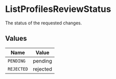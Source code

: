 # ListProfilesReviewStatus

The status of the requested changes.


## Values

| Name       | Value      |
| ---------- | ---------- |
| `PENDING`  | pending    |
| `REJECTED` | rejected   |